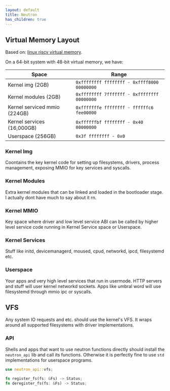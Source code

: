 ```yaml
---
layout: default
title: Neutron
has_children: true
---
```


## Virtual Memory Layout

Based on: [linux riscv virtual memory](https://www.kernel.org/doc/html/latest/riscv/vm-layout.html).

On a 64-bit system with 48-bit virtual memory, we have:

| Space | Range |
| --- | ----------- |
| Kernel img (2GB)| `0xffffffff ffffffff - 0xffff8000 00000000` |
| Kernel modules (2GB) | `0xffffffff 7fffffff - 0xffffffff 00000000` |
| Kernel serviced mmio (224GB) | `0xfffffffe ffffffff - ffffffc6 fee00000` |
| Kernel services (16,000GB) | `0xffffffbf ffffffff - 0x40 00000000` |
| Userspace (256GB) | `0x3f ffffffff - 0x0` |

### Kernel Img

Coontains the key kernel code for setting up filesystems, drivers, process management, exposing MMIO for key services and syscalls.

### Kernel Modules

Extra kernel modules that can be linked and loaded in the bootloader stage. I actually dont have much to say about it rn.

### Kernel MMIO

Key space where driver and low level service ABI can be called by higher level service code running in Kernel Service space or Userspace.

### Kernel Services

Stuff like initd, devicemanagerd, moused, cpud, networkd, ipcd, filesystemd etc.

### Userspace

Your apps and very high level services that run in usermode. HTTP servers and stuff will user kernel networkd sockets. Apps like umbral word will use filesystemd through mmio ipc or syscalls.

## VFS

Any system IO requests and etc. should use the kernel's VFS. It wraps around all supported filesystems with driver implementations.

### API

Shells and apps that want to use neutron functions directly should install the `neutron_api` lib and call its functions. Otherwise it is perfectly fine to use `std` implementations for userspace programs.

```rust
use neutron_api::vfs;

fn register_fs(fs: &Fs) -> Status;
fn deregister_fs(fs: &Fs) -> Status;
```

